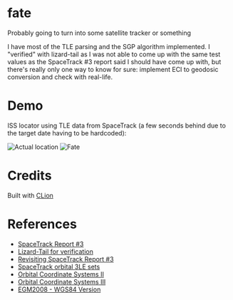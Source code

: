 # fate

Probably going to turn into some satellite tracker or something

I have most of the TLE parsing and the SGP algorithm implemented. I "verified" with lizard-tail as I was not able to come up with the same test values as the SpaceTrack #3 report said I should have come up with, but there's really only one way to know for sure: implement ECI to geodosic conversion and check with real-life.

# Demo

ISS locator using TLE data from SpaceTrack (a few seconds
behind due to the target date having to be hardcoded):

![Actual location](https://i.imgur.com/Ix5LNcK.png)
![Fate](https://i.imgur.com/iEQEulD.png)

# Credits

Built with [CLion](https://www.jetbrains.com/clion/)

# References

  - [SpaceTrack Report #3](https://www.celestrak.com/NORAD/documentation/spacetrk.pdf)
  - [Lizard-Tail for verification](http://www.lizard-tail.com/isana/tle/analysis.html)
  - [Revisiting SpaceTrack Report #3](http://ww.celestrak.com/publications/AIAA/2006-6753/AIAA-2006-6753.pdf)
  - [SpaceTrack orbital 3LE sets](https://www.space-track.org/#/tle)
  - [Orbital Coordinate Systems II](https://www.celestrak.com/columns/v02n02/)
  - [Orbital Coordinate Systems III](https://www.celestrak.com/columns/v02n03/)
  - [EGM2008 - WGS84 Version](http://earth-info.nga.mil/GandG/wgs84/gravitymod/egm2008/egm08_wgs84.html)
